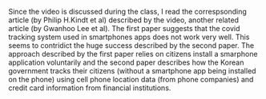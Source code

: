 Since the video is discussed during the class, I read the correspsonding article (by Philip H.Kindt et al) described by the video, another related article (by Gwanhoo Lee et al). The first paper suggests that the covid tracking system used in smartphones apps does not work very well. This seems to contridict the huge success described by the second paper. The approach described by the first paper relies on citizens install a smarphone application voluntarily and the second paper describes how the Korean government tracks their citizens (without a smartphone app being installed on the phone) using cell phone location data (from phone companies) and credit card information from financial institutions.
